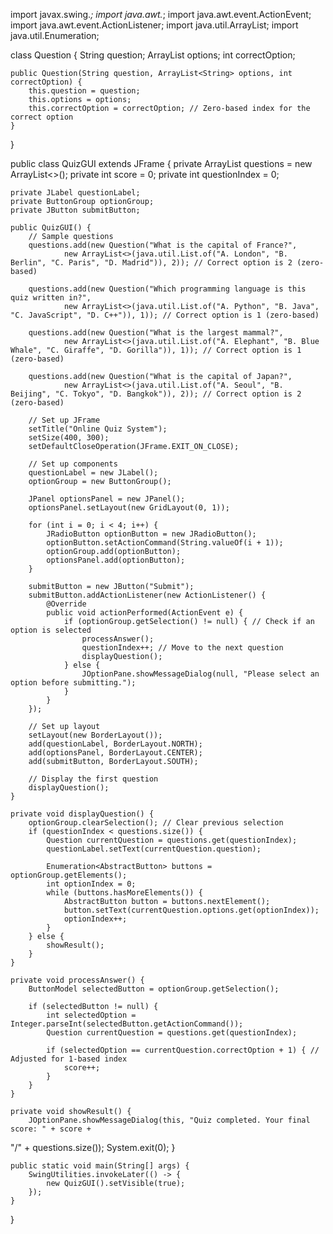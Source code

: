 import javax.swing.*; 
import java.awt.*; 
import java.awt.event.ActionEvent; 
import java.awt.event.ActionListener; 
import java.util.ArrayList; 
import java.util.Enumeration; 
 
class Question { 
    String question; 
    ArrayList<String> options; 
    int correctOption; 
 
    public Question(String question, ArrayList<String> options, int correctOption) { 
        this.question = question; 
        this.options = options; 
        this.correctOption = correctOption; // Zero-based index for the correct option
    } 
} 
 
public class QuizGUI extends JFrame { 
    private ArrayList<Question> questions = new ArrayList<>(); 
    private int score = 0; 
    private int questionIndex = 0; 
 
    private JLabel questionLabel; 
    private ButtonGroup optionGroup; 
    private JButton submitButton; 
 
    public QuizGUI() { 
        // Sample questions
        questions.add(new Question("What is the capital of France?", 
                new ArrayList<>(java.util.List.of("A. London", "B. Berlin", "C. Paris", "D. Madrid")), 2)); // Correct option is 2 (zero-based)
 
        questions.add(new Question("Which programming language is this quiz written in?", 
                new ArrayList<>(java.util.List.of("A. Python", "B. Java", "C. JavaScript", "D. C++")), 1)); // Correct option is 1 (zero-based)
 
        questions.add(new Question("What is the largest mammal?", 
                new ArrayList<>(java.util.List.of("A. Elephant", "B. Blue Whale", "C. Giraffe", "D. Gorilla")), 1)); // Correct option is 1 (zero-based)
 
        questions.add(new Question("What is the capital of Japan?", 
                new ArrayList<>(java.util.List.of("A. Seoul", "B. Beijing", "C. Tokyo", "D. Bangkok")), 2)); // Correct option is 2 (zero-based)
 
        // Set up JFrame 
        setTitle("Online Quiz System"); 
        setSize(400, 300); 
        setDefaultCloseOperation(JFrame.EXIT_ON_CLOSE); 
 
        // Set up components 
        questionLabel = new JLabel(); 
        optionGroup = new ButtonGroup(); 
 
        JPanel optionsPanel = new JPanel(); 
        optionsPanel.setLayout(new GridLayout(0, 1)); 
 
        for (int i = 0; i < 4; i++) { 
            JRadioButton optionButton = new JRadioButton(); 
            optionButton.setActionCommand(String.valueOf(i + 1)); 
            optionGroup.add(optionButton); 
            optionsPanel.add(optionButton); 
        } 
 
        submitButton = new JButton("Submit"); 
        submitButton.addActionListener(new ActionListener() { 
            @Override 
            public void actionPerformed(ActionEvent e) { 
                if (optionGroup.getSelection() != null) { // Check if an option is selected
                    processAnswer();
                    questionIndex++; // Move to the next question
                    displayQuestion();
                } else {
                    JOptionPane.showMessageDialog(null, "Please select an option before submitting.");
                }
            } 
        }); 
 
        // Set up layout 
        setLayout(new BorderLayout()); 
        add(questionLabel, BorderLayout.NORTH); 
        add(optionsPanel, BorderLayout.CENTER); 
        add(submitButton, BorderLayout.SOUTH); 
 
        // Display the first question 
        displayQuestion(); 
    } 
 
    private void displayQuestion() { 
        optionGroup.clearSelection(); // Clear previous selection
        if (questionIndex < questions.size()) { 
            Question currentQuestion = questions.get(questionIndex); 
            questionLabel.setText(currentQuestion.question); 
             
            Enumeration<AbstractButton> buttons = optionGroup.getElements(); 
            int optionIndex = 0; 
            while (buttons.hasMoreElements()) { 
                AbstractButton button = buttons.nextElement(); 
                button.setText(currentQuestion.options.get(optionIndex)); 
                optionIndex++; 
            } 
        } else { 
            showResult(); 
        } 
    } 
 
    private void processAnswer() { 
        ButtonModel selectedButton = optionGroup.getSelection(); 
 
        if (selectedButton != null) { 
            int selectedOption = Integer.parseInt(selectedButton.getActionCommand()); 
            Question currentQuestion = questions.get(questionIndex); 
 
            if (selectedOption == currentQuestion.correctOption + 1) { // Adjusted for 1-based index
                score++; 
            } 
        } 
    } 
 
    private void showResult() { 
        JOptionPane.showMessageDialog(this, "Quiz completed. Your final score: " + score + 
"/" + questions.size()); 
        System.exit(0); 
    } 
 
    public static void main(String[] args) { 
        SwingUtilities.invokeLater(() -> { 
            new QuizGUI().setVisible(true); 
        }); 
    } 
}
